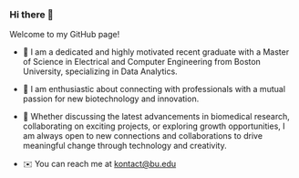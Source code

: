 ### Hi there 👋

Welcome to my GitHub page!

- :rose: I am a dedicated and highly motivated recent graduate with a Master of Science in Electrical and Computer Engineering from Boston University, specializing in Data Analytics.

- :ribbon: I am enthusiastic about connecting with professionals with a mutual passion for new biotechnology and innovation. 

- :star2: Whether discussing the latest advancements in biomedical research, collaborating on exciting projects, or exploring growth opportunities, I am always open to new connections and collaborations to drive meaningful change through technology and creativity.

- :envelope: You can reach me at kontact@bu.edu

  
<!--
**jadekhanh/jadekhanh** is a ✨ _special_ ✨ repository because its `README.md` (this file) appears on your GitHub profile.

Here are some ideas to get you started:

- 🔭 I’m currently working on ...
- 🌱 I’m currently learning ...
- 👯 I’m looking to collaborate on ...
- 🤔 I’m looking for help with ...
- 💬 Ask me about ...
- 📫 How to reach me: ...
- 😄 Pronouns: ...
- ⚡ Fun fact: ...
-->
